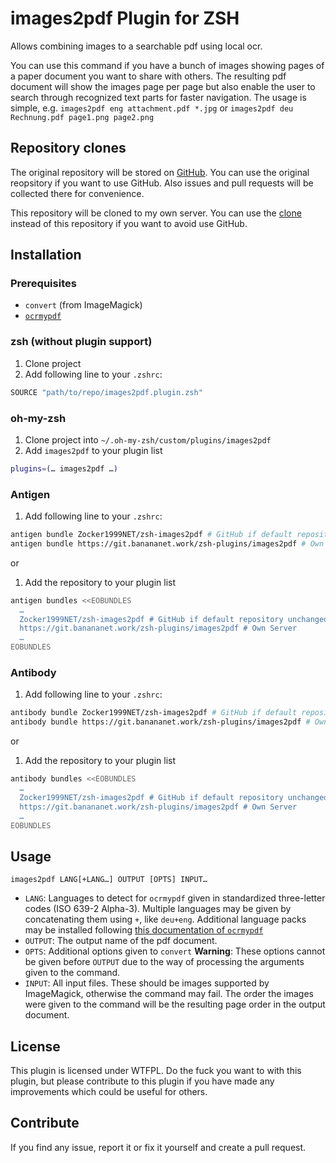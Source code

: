 # images2pdf Plugin for ZSH

Allows combining images to a searchable pdf using local ocr.

You can use this command if you have a bunch of images showing pages of a paper document
you want to share with others.
The resulting pdf document will show the images page per page
but also enable the user to search through recognized text parts for faster navigation.
The usage is simple, e.g. `images2pdf eng attachment.pdf *.jpg` or `images2pdf deu Rechnung.pdf page1.png page2.png`

## Repository clones

The original repository will be stored on [GitHub](https://github.com/Zocker1999NET/zsh-images2pdf).
You can use the original reopsitory if you want to use GitHub.
Also issues and pull requests will be collected there for convenience.

This repository will be cloned to my own server.
You can use the [clone](https://git.banananet.work/zsh-plugins/images2pdf) instead of this repository
if you want to avoid use GitHub.

## Installation

### Prerequisites

- `convert` (from ImageMagick)
- [`ocrmypdf`](https://github.com/jbarlow83/OCRmyPDF)

### zsh (without plugin support)

1. Clone project
2. Add following line to your `.zshrc`:
```sh
SOURCE "path/to/repo/images2pdf.plugin.zsh"
```

### oh-my-zsh

1. Clone project into `~/.oh-my-zsh/custom/plugins/images2pdf`
2. Add `images2pdf` to your plugin list
```sh
plugins=(… images2pdf …)
```

### Antigen

1. Add following line to your `.zshrc`:
```sh
antigen bundle Zocker1999NET/zsh-images2pdf # GitHub if default repository unchanged
antigen bundle https://git.banananet.work/zsh-plugins/images2pdf # Own Server
```

or

1. Add the repository to your plugin list
```sh
antigen bundles <<EOBUNDLES
  …
  Zocker1999NET/zsh-images2pdf # GitHub if default repository unchanged
  https://git.banananet.work/zsh-plugins/images2pdf # Own Server
  …
EOBUNDLES
```

### Antibody

1. Add following line to your `.zshrc`:
```sh
antibody bundle Zocker1999NET/zsh-images2pdf # GitHub if default repository unchanged
antibody bundle https://git.banananet.work/zsh-plugins/images2pdf # Own Server
```

or

1. Add the repository to your plugin list
```sh
antibody bundles <<EOBUNDLES
  …
  Zocker1999NET/zsh-images2pdf # GitHub if default repository unchanged
  https://git.banananet.work/zsh-plugins/images2pdf # Own Server
  …
EOBUNDLES
```

## Usage

`images2pdf LANG[+LANG…] OUTPUT [OPTS] INPUT…`

- `LANG`: Languages to detect for `ocrmypdf` given in standardized three-letter codes (ISO 639-2 Alpha-3).
  Multiple languages may be given by concatenating them using `+`, like `deu+eng`.
  Additional language packs may be installed following [this documentation of `ocrmypdf`](https://ocrmypdf.readthedocs.io/en/latest/languages.html#lang-packs)
- `OUTPUT`: The output name of the pdf document.
- `OPTS`: Additional options given to `convert`
  **Warning**: These options cannot be given before `OUTPUT` due to the way of processing the arguments given to the command.
- `INPUT`: All input files.
  These should be images supported by ImageMagick, otherwise the command may fail.
  The order the images were given to the command will be the resulting page order in the output document.

## License

This plugin is licensed under WTFPL.
Do the fuck you want to with this plugin,
but please contribute to this plugin if you have made any improvements which could be useful for others.

## Contribute

If you find any issue, report it
or fix it yourself and create a pull request.
